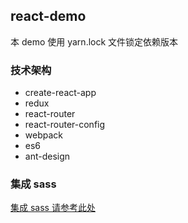 ## react-demo
本 demo 使用 yarn.lock 文件锁定依赖版本

### 技术架构
* create-react-app
* redux
* react-router
* react-router-config
* webpack
* es6
* ant-design

### 集成 sass 

[集成 sass 请参考此处](https://gitee.com/quxueche2016/qxc-fe-lab/wikis/create-react-app%20%E9%9B%86%E6%88%90%20sass?sort_id=572585)